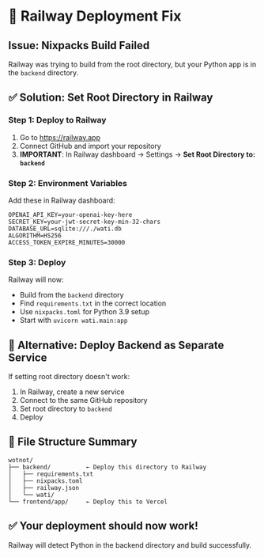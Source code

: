 # 🚂 Railway Deployment Fix

## Issue: Nixpacks Build Failed
Railway was trying to build from the root directory, but your Python app is in the `backend` directory.

## ✅ Solution: Set Root Directory in Railway

### Step 1: Deploy to Railway
1. Go to https://railway.app
2. Connect GitHub and import your repository
3. **IMPORTANT**: In Railway dashboard → Settings → **Set Root Directory to: `backend`**

### Step 2: Environment Variables
Add these in Railway dashboard:
```
OPENAI_API_KEY=your-openai-key-here
SECRET_KEY=your-jwt-secret-key-min-32-chars
DATABASE_URL=sqlite:///./wati.db
ALGORITHM=HS256
ACCESS_TOKEN_EXPIRE_MINUTES=30000
```

### Step 3: Deploy
Railway will now:
- Build from the `backend` directory
- Find `requirements.txt` in the correct location
- Use `nixpacks.toml` for Python 3.9 setup
- Start with `uvicorn wati.main:app`

## 🎯 Alternative: Deploy Backend as Separate Service

If setting root directory doesn't work:
1. In Railway, create a new service
2. Connect to the same GitHub repository  
3. Set root directory to `backend`
4. Deploy

## 📁 File Structure Summary
```
wotnot/
├── backend/          ← Deploy this directory to Railway
│   ├── requirements.txt
│   ├── nixpacks.toml
│   ├── railway.json
│   └── wati/
└── frontend/app/     ← Deploy this to Vercel
```

## ✅ Your deployment should now work!

Railway will detect Python in the backend directory and build successfully.